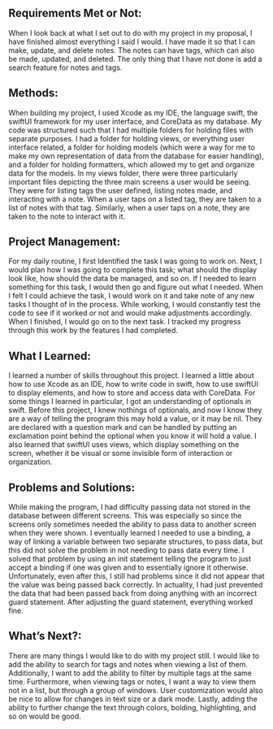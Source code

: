 ## Requirements Met or Not:

When I look back at what I set out to do with my project in my proposal, I have finished almost everything I said I would. I have made it so that I can make, update, and delete notes. The notes can have tags, which can also be made, updated, and deleted. The only thing that I have not done is add a search feature for notes and tags.

## Methods:

When building my project, I used Xcode as my IDE, the language swift, the swiftUI framework for my user interface, and CoreData as my database. My code was structured such that I had multiple folders for holding files with separate purposes. I had a folder for holding views, or everything user interface related, a folder for holding models (which were a way for me to make my own representation of data from the database for easier handling), and a folder for holding formatters, which allowed my to get and organize data for the models. In my views folder, there were three particularly important files depicting the three main screens a user would be seeing. They were for listing tags the user defined, listing notes made, and interacting with a note. When a user taps on a listed tag, they are taken to a list of notes with that tag. Similarly, when a user taps on a note, they are taken to the note to interact with it.

## Project Management:

For my daily routine, I first Identified the task I was going to work on. Next, I would plan how I was going to complete this task; what should the display look like, how should the data be managed, and so on. If I needed to learn something for this task, I would then go and figure out what I needed. When I felt I could achieve the task, I would work on it and take note of any new tasks I thought of in the process. While working, I would constantly test the code to see if it worked or not and would make adjustments accordingly. When I finished, I would go on to the next task. I tracked my progress through this work by the features I had completed.

## What I Learned:

I learned a number of skills throughout this project. I learned a little about how to use Xcode as an IDE, how to write code in swift, how to use swiftUI to display elements, and how to store and access data with CoreData. For some things I learned in particular, I got an understanding of optionals in swift. Before this project, I knew nothings of optionals, and now I know they are a way of telling the program this may hold a value, or it may be nil. They are declared with a question mark and can be handled by putting an exclamation point behind the optional when you know it will hold a value. I also learned that swiftUI uses views, which display something on the screen, whether it be visual or some invisible form of interaction or organization.

## Problems and Solutions:

While making the program, I had difficulty passing data not stored in the database between different screens. This was especially so since the screens only sometimes needed the ability to pass data to another screen when they were shown. I eventually learned I needed to use a binding, a way of linking a variable between two separate structures, to pass data, but this did not solve the problem in not needing to pass data every time. I solved that problem by using an init statement telling the program to just accept a binding if one was given and to essentially ignore it otherwise. Unfortunately, even after this, I still had problems since it did not appear that the value was being passed back correctly. In actuality, I had just prevented the data that had been passed back from doing anything with an incorrect guard statement. After adjusting the guard statement, everything worked fine.  

## What’s Next?:

There are many things I would like to do with my project still. I would like to add the ability to search for tags and notes when viewing a list of them. Additionally, I want to add the ability to filter by multiple tags at the same time. Furthermore, when viewing tags or notes, I want a way to view them not in a list, but through a group of windows. User customization would also be nice to allow for changes in text size or a dark mode. Lastly, adding the ability to further change the text through colors, bolding, highlighting, and so on would be good.
